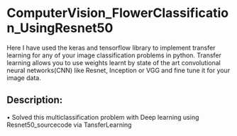 # ComputerVision_FlowerClassification_UsingResnet50

Here I have used the keras and tensorflow library to implement transfer learning for any of your image classification problems in python.
Transfer learning allows you to use weights learnt by state of the art convolutional neural networks(CNN) like Resnet, Inception or VGG and fine tune it for your image data.


## Description:
• Solved this multiclassification problem with Deep learning using Resnet50_sourcecode via TansferLearning
